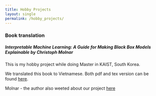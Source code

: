 ```yaml
---
title: Hobby Projects
layout: single
permalink: /hobby_projects/
---
```


### Book translation

##### Interpretable Machine Learning: A Guide for Making Black Box Models Explainable by Christoph Molnar

This is my hobby project while doing Master in KAIST, South Korea.

We translated this book to Vietnamese. Both pdf and tex version can be found [here](https://github.com/senamix/InterpretableMLBook-Vietnamese).

Molnar - the author also weeted about our project [here](https://twitter.com/ChristophMolnar/status/1366383437645574145?s=20)